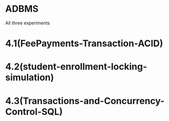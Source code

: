 # ADBMS
All three experiments

# 4.1(FeePayments-Transaction-ACID)
# 4.2(student-enrollment-locking-simulation)
# 4.3(Transactions-and-Concurrency-Control-SQL)
